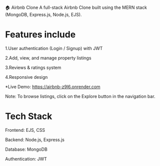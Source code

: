 🏠 Airbnb Clone
A full-stack Airbnb Clone built using the MERN stack (MongoDB, Express.js, Node.js, EJS).
# Features include

1.User authentication (Login / Signup) with JWT

2.Add, view, and manage property listings

3.Reviews & ratings system

4.Responsive design

*Live Demo: https://airbnb-z9l6.onrender.com

Note: To browse listings, click on the Explore button in the navigation bar.

# Tech Stack
Frontend: EJS, CSS

Backend: Node.js, Express.js

Database: MongoDB

Authentication: JWT
